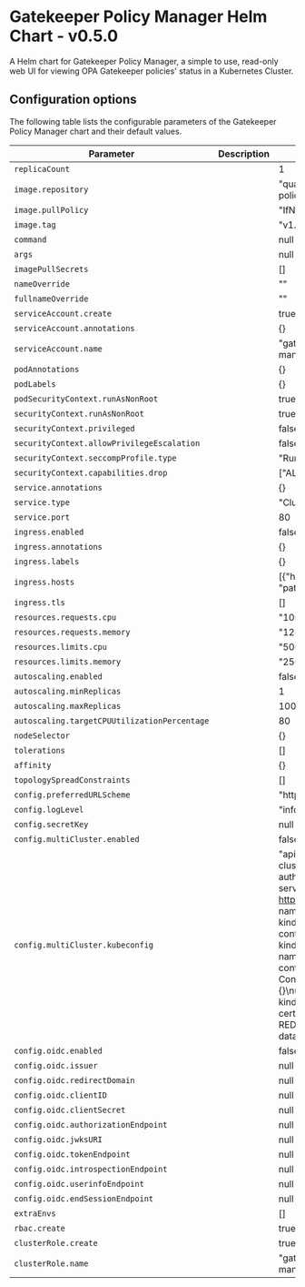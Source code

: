 # Gatekeeper Policy Manager Helm Chart - v0.5.0

A Helm chart for Gatekeeper Policy Manager, a simple to use, read-only web UI for viewing OPA Gatekeeper policies' status in a Kubernetes Cluster.

## Configuration options

The following table lists the configurable parameters of the Gatekeeper Policy Manager chart and their default values.

| Parameter                                    | Description | Default                                                                                                                                                                                                                                                                                                                                                                            |
| -------------------------------------------- | ----------- | ---------------------------------------------------------------------------------------------------------------------------------------------------------------------------------------------------------------------------------------------------------------------------------------------------------------------------------------------------------------------------------- |
| `replicaCount`                               |             | 1                                                                                                                                                                                                                                                                                                                                                                                  |
| `image.repository`                           |             | "quay.io/sighup/gatekeeper-policy-manager"                                                                                                                                                                                                                                                                                                                                         |
| `image.pullPolicy`                           |             | "IfNotPresent"                                                                                                                                                                                                                                                                                                                                                                     |
| `image.tag`                                  |             | "v1.0.6"                                                                                                                                                                                                                                                                                                                                                                           |
| `command`                                    |             | null                                                                                                                                                                                                                                                                                                                                                                               |
| `args`                                       |             | null                                                                                                                                                                                                                                                                                                                                                                               |
| `imagePullSecrets`                           |             | []                                                                                                                                                                                                                                                                                                                                                                                 |
| `nameOverride`                               |             | ""                                                                                                                                                                                                                                                                                                                                                                                 |
| `fullnameOverride`                           |             | ""                                                                                                                                                                                                                                                                                                                                                                                 |
| `serviceAccount.create`                      |             | true                                                                                                                                                                                                                                                                                                                                                                               |
| `serviceAccount.annotations`                 |             | {}                                                                                                                                                                                                                                                                                                                                                                                 |
| `serviceAccount.name`                        |             | "gatekeeper-policy-manager"                                                                                                                                                                                                                                                                                                                                                        |
| `podAnnotations`                             |             | {}                                                                                                                                                                                                                                                                                                                                                                                 |
| `podLabels`                                  |             | {}                                                                                                                                                                                                                                                                                                                                                                                 |
| `podSecurityContext.runAsNonRoot`            |             | true                                                                                                                                                                                                                                                                                                                                                                               |
| `securityContext.runAsNonRoot`               |             | true                                                                                                                                                                                                                                                                                                                                                                               |
| `securityContext.privileged`                 |             | false                                                                                                                                                                                                                                                                                                                                                                              |
| `securityContext.allowPrivilegeEscalation`   |             | false                                                                                                                                                                                                                                                                                                                                                                              |
| `securityContext.seccompProfile.type`        |             | "RuntimeDefault"                                                                                                                                                                                                                                                                                                                                                                   |
| `securityContext.capabilities.drop`          |             | ["ALL"]                                                                                                                                                                                                                                                                                                                                                                            |
| `service.annotations`                        |             | {}                                                                                                                                                                                                                                                                                                                                                                                 |
| `service.type`                               |             | "ClusterIP"                                                                                                                                                                                                                                                                                                                                                                        |
| `service.port`                               |             | 80                                                                                                                                                                                                                                                                                                                                                                                 |
| `ingress.enabled`                            |             | false                                                                                                                                                                                                                                                                                                                                                                              |
| `ingress.annotations`                        |             | {}                                                                                                                                                                                                                                                                                                                                                                                 |
| `ingress.labels`                             |             | {}                                                                                                                                                                                                                                                                                                                                                                                 |
| `ingress.hosts`                              |             | [{"host": "gpm.local", "paths": []}]                                                                                                                                                                                                                                                                                                                                               |
| `ingress.tls`                                |             | []                                                                                                                                                                                                                                                                                                                                                                                 |
| `resources.requests.cpu`                     |             | "100m"                                                                                                                                                                                                                                                                                                                                                                             |
| `resources.requests.memory`                  |             | "128Mi"                                                                                                                                                                                                                                                                                                                                                                            |
| `resources.limits.cpu`                       |             | "500m"                                                                                                                                                                                                                                                                                                                                                                             |
| `resources.limits.memory`                    |             | "256Mi"                                                                                                                                                                                                                                                                                                                                                                            |
| `autoscaling.enabled`                        |             | false                                                                                                                                                                                                                                                                                                                                                                              |
| `autoscaling.minReplicas`                    |             | 1                                                                                                                                                                                                                                                                                                                                                                                  |
| `autoscaling.maxReplicas`                    |             | 100                                                                                                                                                                                                                                                                                                                                                                                |
| `autoscaling.targetCPUUtilizationPercentage` |             | 80                                                                                                                                                                                                                                                                                                                                                                                 |
| `nodeSelector`                               |             | {}                                                                                                                                                                                                                                                                                                                                                                                 |
| `tolerations`                                |             | []                                                                                                                                                                                                                                                                                                                                                                                 |
| `affinity`                                   |             | {}                                                                                                                                                                                                                                                                                                                                                                                 |
| `topologySpreadConstraints`                  |             | []                                                                                                                                                                                                                                                                                                                                                                                 |
| `config.preferredURLScheme`                  |             | "http"                                                                                                                                                                                                                                                                                                                                                                             |
| `config.logLevel`                            |             | "info"                                                                                                                                                                                                                                                                                                                                                                             |
| `config.secretKey`                           |             | null                                                                                                                                                                                                                                                                                                                                                                               |
| `config.multiCluster.enabled`                |             | false                                                                                                                                                                                                                                                                                                                                                                              |
| `config.multiCluster.kubeconfig`             |             | "apiVersion: v1\nclusters:\n- cluster:\n certificate-authority-data: REDACTED\n server: https://127.0.0.1:54216\n name: kind-kind\ncontexts:\n- context:\n cluster: kind-kind\n user: kind-kind\n name: kind-kind\ncurrent-context: kind-kind\nkind: Config\npreferences: {}\nusers:\n- name: kind-kind\n user:\n client-certificate-data: REDACTED\n client-key-data: REDACTED\n" |
| `config.oidc.enabled`                        |             | false                                                                                                                                                                                                                                                                                                                                                                              |
| `config.oidc.issuer`                         |             | null                                                                                                                                                                                                                                                                                                                                                                               |
| `config.oidc.redirectDomain`                 |             | null                                                                                                                                                                                                                                                                                                                                                                               |
| `config.oidc.clientID`                       |             | null                                                                                                                                                                                                                                                                                                                                                                               |
| `config.oidc.clientSecret`                   |             | null                                                                                                                                                                                                                                                                                                                                                                               |
| `config.oidc.authorizationEndpoint`          |             | null                                                                                                                                                                                                                                                                                                                                                                               |
| `config.oidc.jwksURI`                        |             | null                                                                                                                                                                                                                                                                                                                                                                               |
| `config.oidc.tokenEndpoint`                  |             | null                                                                                                                                                                                                                                                                                                                                                                               |
| `config.oidc.introspectionEndpoint`          |             | null                                                                                                                                                                                                                                                                                                                                                                               |
| `config.oidc.userinfoEndpoint`               |             | null                                                                                                                                                                                                                                                                                                                                                                               |
| `config.oidc.endSessionEndpoint`             |             | null                                                                                                                                                                                                                                                                                                                                                                               |
| `extraEnvs`                                  |             | []                                                                                                                                                                                                                                                                                                                                                                                 |
| `rbac.create`                                |             | true                                                                                                                                                                                                                                                                                                                                                                               |
| `clusterRole.create`                         |             | true                                                                                                                                                                                                                                                                                                                                                                               |
| `clusterRole.name`                           |             | "gatekeeper-policy-manager-crd-view"                                                                                                                                                                                                                                                                                                                                               |
